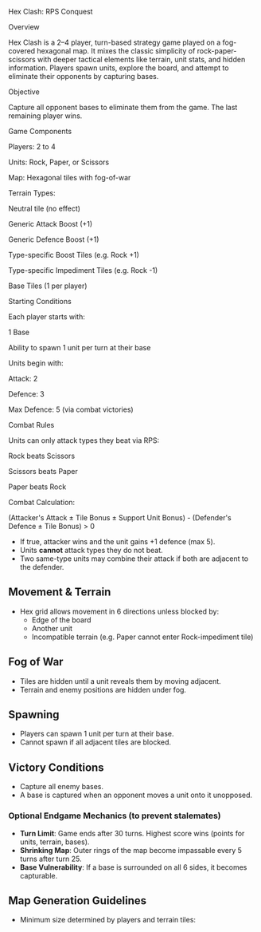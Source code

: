 Hex Clash: RPS Conquest

Overview

Hex Clash is a 2–4 player, turn-based strategy game played on a fog-covered hexagonal map. It mixes the classic simplicity of rock-paper-scissors with deeper tactical elements like terrain, unit stats, and hidden information. Players spawn units, explore the board, and attempt to eliminate their opponents by capturing bases.

Objective

Capture all opponent bases to eliminate them from the game. The last remaining player wins.

Game Components

Players: 2 to 4

Units: Rock, Paper, or Scissors

Map: Hexagonal tiles with fog-of-war

Terrain Types:

Neutral tile (no effect)

Generic Attack Boost (+1)

Generic Defence Boost (+1)

Type-specific Boost Tiles (e.g. Rock +1)

Type-specific Impediment Tiles (e.g. Rock -1)

Base Tiles (1 per player)

Starting Conditions

Each player starts with:

1 Base

Ability to spawn 1 unit per turn at their base

Units begin with:

Attack: 2

Defence: 3

Max Defence: 5 (via combat victories)

Combat Rules

Units can only attack types they beat via RPS:

Rock beats Scissors

Scissors beats Paper

Paper beats Rock

Combat Calculation:



(Attacker's Attack ± Tile Bonus ± Support Unit Bonus) - (Defender's Defence ± Tile Bonus) > 0

- If true, attacker wins and the unit gains +1 defence (max 5).
- Units **cannot** attack types they do not beat.
- Two same-type units may combine their attack if both are adjacent to the defender.

## Movement & Terrain
- Hex grid allows movement in 6 directions unless blocked by:
  - Edge of the board
  - Another unit
  - Incompatible terrain (e.g. Paper cannot enter Rock-impediment tile)

## Fog of War
- Tiles are hidden until a unit reveals them by moving adjacent.
- Terrain and enemy positions are hidden under fog.

## Spawning
- Players can spawn 1 unit per turn at their base.
- Cannot spawn if all adjacent tiles are blocked.

## Victory Conditions
- Capture all enemy bases.
- A base is captured when an opponent moves a unit onto it unopposed.

### Optional Endgame Mechanics (to prevent stalemates)
- **Turn Limit**: Game ends after 30 turns. Highest score wins (points for units, terrain, bases).
- **Shrinking Map**: Outer rings of the map become impassable every 5 turns after turn 25.
- **Base Vulnerability**: If a base is surrounded on all 6 sides, it becomes capturable.

## Map Generation Guidelines
- Minimum size determined by players and terrain tiles:

